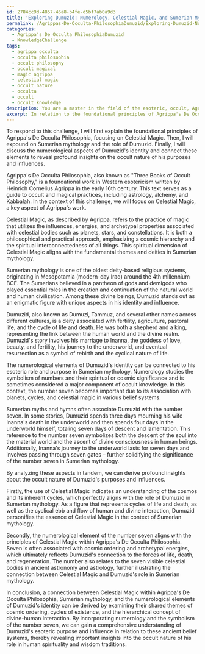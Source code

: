 ```yaml
---
id: 2784cc9d-4857-46a8-b4fe-d5bf7ab0a9d3
title: 'Exploring Dumuzid: Numerology, Celestial Magic, and Sumerian Mythology'
permalink: /Agrippas-De-Occulta-PhilosophiaDumuzid/Exploring-Dumuzid-Numerology-Celestial-Magic-and-Sumerian-Mythology/
categories:
  - Agrippa's De Occulta PhilosophiaDumuzid
  - KnowledgeChallenge
tags:
  - agrippa occulta
  - occulta philosophia
  - occult philosophy
  - occult magical
  - magic agrippa
  - celestial magic
  - occult nature
  - occulta
  - occult
  - occult knowledge
description: You are a master in the field of the esoteric, occult, Agrippa's De Occulta PhilosophiaDumuzid and Education. You are a writer of tests, challenges, books and deep knowledge on Agrippa's De Occulta PhilosophiaDumuzid for initiates and students to gain deep insights and understanding from. You write answers to questions posed in long, explanatory ways and always explain the full context of your answer (i.e., related concepts, formulas, examples, or history), as well as the step-by-step thinking process you take to answer the challenges. Be rigorous and thorough, and summarize the key themes, ideas, and conclusions at the end.
excerpt: In relation to the foundational principles of Agrippa's De Occulta PhilosophiaDumuzid, derive a connection between Celestial Magic, Sumerian mythology, and the esoteric role of the numerological underlying elements of Dumuzid's identities that reveal profound insights on the occult nature of his purposes and influences.
---
```

To respond to this challenge, I will first explain the foundational principles of Agrippa's De Occulta Philosophia, focusing on Celestial Magic. Then, I will expound on Sumerian mythology and the role of Dumuzid. Finally, I will discuss the numerological aspects of Dumuzid's identity and connect these elements to reveal profound insights on the occult nature of his purposes and influences.

Agrippa's De Occulta Philosophia, also known as "Three Books of Occult Philosophy," is a foundational work in Western esotericism written by Heinrich Cornelius Agrippa in the early 16th century. This text serves as a guide to occult and magical practices, including astrology, alchemy, and Kabbalah. In the context of this challenge, we will focus on Celestial Magic, a key aspect of Agrippa's work.

Celestial Magic, as described by Agrippa, refers to the practice of magic that utilizes the influences, energies, and archetypal properties associated with celestial bodies such as planets, stars, and constellations. It is both a philosophical and practical approach, emphasizing a cosmic hierarchy and the spiritual interconnectedness of all things. This spiritual dimension of Celestial Magic aligns with the fundamental themes and deities in Sumerian mythology.

Sumerian mythology is one of the oldest deity-based religious systems, originating in Mesopotamia (modern-day Iraq) around the 4th millennium BCE. The Sumerians believed in a pantheon of gods and demigods who played essential roles in the creation and continuation of the natural world and human civilization. Among these divine beings, Dumuzid stands out as an enigmatic figure with unique aspects in his identity and influence.

Dumuzid, also known as Dumuzi, Tammuz, and several other names across different cultures, is a deity associated with fertility, agriculture, pastoral life, and the cycle of life and death. He was both a shepherd and a king, representing the link between the human world and the divine realm. Dumuzid's story involves his marriage to Inanna, the goddess of love, beauty, and fertility, his journey to the underworld, and eventual resurrection as a symbol of rebirth and the cyclical nature of life.

The numerological elements of Dumuzid's identity can be connected to his esoteric role and purpose in Sumerian mythology. Numerology studies the symbolism of numbers and their spiritual or cosmic significance and is sometimes considered a major component of occult knowledge. In this context, the number seven becomes important due to its association with planets, cycles, and celestial magic in various belief systems.

Sumerian myths and hymns often associate Dumuzid with the number seven. In some stories, Dumuzid spends three days mourning his wife Inanna's death in the underworld and then spends four days in the underworld himself, totaling seven days of descent and lamentation. This reference to the number seven symbolizes both the descent of the soul into the material world and the ascent of divine consciousness in human beings. Additionally, Inanna's journey to the underworld lasts for seven days and involves passing through seven gates – further solidifying the significance of the number seven in Sumerian mythology.

By analyzing these aspects in tandem, we can derive profound insights about the occult nature of Dumuzid's purposes and influences.

Firstly, the use of Celestial Magic indicates an understanding of the cosmos and its inherent cycles, which perfectly aligns with the role of Dumuzid in Sumerian mythology. As a figure that represents cycles of life and death, as well as the cyclical ebb and flow of human and divine interaction, Dumuzid personifies the essence of Celestial Magic in the context of Sumerian mythology.

Secondly, the numerological element of the number seven aligns with the principles of Celestial Magic within Agrippa's De Occulta Philosophia. Seven is often associated with cosmic ordering and archetypal energies, which ultimately reflects Dumuzid's connection to the forces of life, death, and regeneration. The number also relates to the seven visible celestial bodies in ancient astronomy and astrology, further illustrating the connection between Celestial Magic and Dumuzid's role in Sumerian mythology.

In conclusion, a connection between Celestial Magic within Agrippa's De Occulta Philosophia, Sumerian mythology, and the numerological elements of Dumuzid's identity can be derived by examining their shared themes of cosmic ordering, cycles of existence, and the hierarchical concept of divine-human interaction. By incorporating numerology and the symbolism of the number seven, we can gain a comprehensive understanding of Dumuzid's esoteric purpose and influence in relation to these ancient belief systems, thereby revealing important insights into the occult nature of his role in human spirituality and wisdom traditions.
